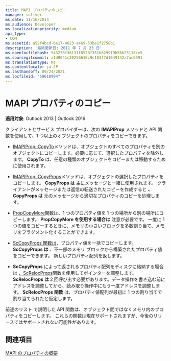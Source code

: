 ```yaml
---
title: MAPI プロパティのコピー
manager: soliver
ms.date: 11/16/2014
ms.audience: Developer
ms.localizationpriority: medium
api_type:
- COM
ms.assetid: a52f4bcd-6e17-4623-a469-53be1f2758b1
description: '最終更新日: 2011 年 7 月 23 日'
ms.openlocfilehash: 543276f36131f0528f351b6299f9b56b25118ce5
ms.sourcegitcommit: a1d9041c20256616c9c183f7d1049142a7ac6991
ms.translationtype: MT
ms.contentlocale: ja-JP
ms.lasthandoff: 09/24/2021
ms.locfileid: "59610994"
---
```

# <a name="copying-mapi-properties"></a>MAPI プロパティのコピー

  
  
**適用対象**: Outlook 2013 | Outlook 2016 
  
クライアントとサービス プロバイダーは、次の **IMAPIProp** メソッドと API 関数を使用して、1 つ以上のオブジェクトのプロパティをコピーできます。 
  
- [IMAPIProp::CopyTo](imapiprop-copyto.md)メソッドは、オブジェクトのすべてのプロパティを別のオブジェクトにコピーします。必要に応じて、選択したプロパティを除外します。 **CopyTo** は、任意の種類のオブジェクトをコピーまたは移動するために使用されます。 
    
- [IMAPIProp::CopyProps](imapiprop-copyprops.md)メソッドは、オブジェクトの選択したプロパティをコピーします。 **CopyProps は** 主にメッセージと一緒に使用されます。 クライアントがメッセージまたは返信の転送されたコピーを作成すると **、CopyProps は** 元のメッセージから適切なプロパティのコピーを処理します。 
    
- [PropCopyMore](propcopymore.md)関数は、1 つのプロパティ値を 1 つの場所から別の場所にコピーします。 **PropCopyMore を使用する場合は** 注意が必要です。 一度に 1 つの値をコピーするときに、メモリの小さいブロックを多数割り当て、メモリをフラグメント化することができます。 
    
- [ScCopyProps 関数は](sccopyprops.md)、プロパティ値を一括でコピーします。 **ScCopyProps は** 、不一部のメモリ ブロックから構築されたプロパティ値をコピーできます。 新しいプロパティ配列を返します。 
    
- **ScCopyProps** によって返されるプロパティ配列をディスクに格納する場合は [、ScRelocProps](screlocprops.md)関数を使用してポインターを調整します。 **ScRelocProps は** 2 回呼び出す必要があります。データ操作を書き込む前にアドレスを調整してから、読み取り操作中にもう一度アドレスを調整します。 **ScRelocProps 関数** は、プロパティ値配列が最初に 1 つの割り当てで割り当てられたと仮定します。 
    
前述のリスト で説明した API 関数は、オブジェクト間ではなくメモリ内のプロパティをコピーします。 これらの関数は現在サポートされますが、今後のリリースではサポートされない可能性があります。
  
## <a name="see-also"></a>関連項目



[MAPI のプロパティの概要](mapi-property-overview.md)

